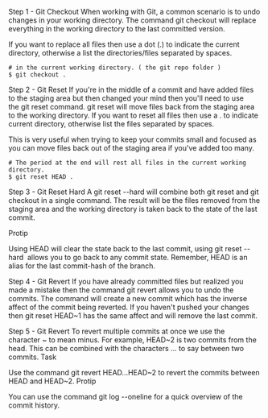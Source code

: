 Step 1 - Git Checkout 
When working with Git, a common scenario is to undo changes in your working directory. The command git checkout will replace everything in the working directory to the last committed version.

If you want to replace all files then use a dot (.) to indicate the current directory, otherwise a list the directories/files separated by spaces.

```
# in the current working directory. ( the git repo folder )
$ git checkout . 

```

Step 2 - Git Reset 
If you're in the middle of a commit and have added files to the staging area but then changed your mind then you'll need to use the git reset command. git reset will move files back from the staging area to the working directory. If you want to reset all files then use a . to indicate current directory, otherwise list the files separated by spaces.

This is very useful when trying to keep your commits small and focused as you can move files back out of the staging area if you've added too many.

```
# The period at the end will rest all files in the current working directory.
$ git reset HEAD .
```

Step 3 - Git Reset Hard 
A git reset --hard will combine both git reset and git checkout in a single command. The result will be the files removed from the staging area and the working directory is taken back to the state of the last commit.

Protip

Using HEAD will clear the state back to the last commit, using git reset --hard <commit-hash> allows you to go back to any commit state. Remember, HEAD is an alias for the last commit-hash of the branch.

Step 4 - Git Revert 
If you have already committed files but realized you made a mistake then the command git revert allows you to undo the commits. The command will create a new commit which has the inverse affect of the commit being reverted.
If you haven't pushed your changes then git reset HEAD~1 has the same affect and will remove the last commit.

Step 5 - Git Revert 
To revert multiple commits at once we use the character ~ to mean minus. For example, HEAD~2 is two commits from the head. This can be combined with the characters ... to say between two commits.
Task

Use the command git revert HEAD...HEAD~2 to revert the commits between HEAD and HEAD~2.
Protip

You can use the command git log --oneline for a quick overview of the commit history.






